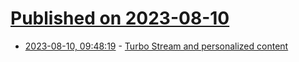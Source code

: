 # [Published on 2023-08-10](index.md)

* [2023-08-10, 09:48:19](https://lobste.rs/s/sblb2y/turbo_stream_personalized_content) - [Turbo Stream and personalized content](https://goodenough.us/blog/2023-08-02-til-turbo-stream-and-personalised-content/)
